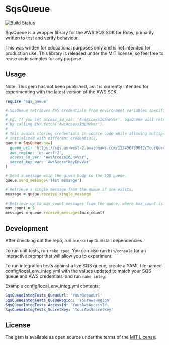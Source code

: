 # SqsQueue

[<img src="https://travis-ci.org/msayson/ruby_sqs_queue_wrapper.svg?branch=master" alt="Build Status" />](https://travis-ci.org/msayson/ruby_sqs_queue_wrapper)

SqsQueue is a wrapper library for the AWS SQS SDK for Ruby, primarily written to test and verify behaviour.

This was written for educational purposes only and is not intended for production use.  This library is released under the MIT license, so feel free to reuse code samples for any purpose.

## Usage

Note: This gem has not been published, as it is currently intended for experimenting with the latest version of the AWS SDK.

```ruby
require 'sqs_queue'

# SqsQueue retrieves AWS credentials from environment variables specified by the caller.
#
# Eg. If you set access_id_var: 'AwsAccessIdEnvVar', SqsQueue will retrieve the access ID
# by calling ENV.fetch('AwsAccessIdEnvVar').
#
# This avoids storing credentials in source code while allowing multiple SQS queues to be
# initialized with different credentials.
queue = SqsQueue.new(
  queue_url: 'https://sqs.us-west-2.amazonaws.com/123456789012/YourQueueName',
  aws_region: 'us-west-2',
  access_id_var: 'AwsAccessIdEnvVar',
  secret_key_var: 'AwsSecretKeyEnvVar'
)

# Send a message with the given body to the SQS queue.
queue.send_message('Test message')

# Retrieve a single message from the queue if one exists.
message = queue.receive_single_message

# Retrieve up to max_count messages from the queue, where max_count is an Integer from 1 to 10.
max_count = 5
messages = queue.receive_messages(max_count)
```

## Development

After checking out the repo, run `bin/setup` to install dependencies.

To run unit tests, run `rake spec`. You can also run `bin/console` for an interactive prompt that will allow you to experiment.

To run integration tests against a live SQS queue, create a YAML file named config/local_env_integ.yml with the values updated to match your SQS queue and AWS credentials, and run `rake integ`.

Example config/local_env_integ.yml contents:
```yaml
SqsQueueIntegTests_QueueUrl: 'YourQueueUrl'
SqsQueueIntegTests_QueueRegion: 'YourAwsRegion'
SqsQueueIntegTests_AccessId: 'YourAwsAccessId'
SqsQueueIntegTests_SecretKey: 'YourAwsSecretKey'
```

## License

The gem is available as open source under the terms of the [MIT License](https://opensource.org/licenses/MIT).
